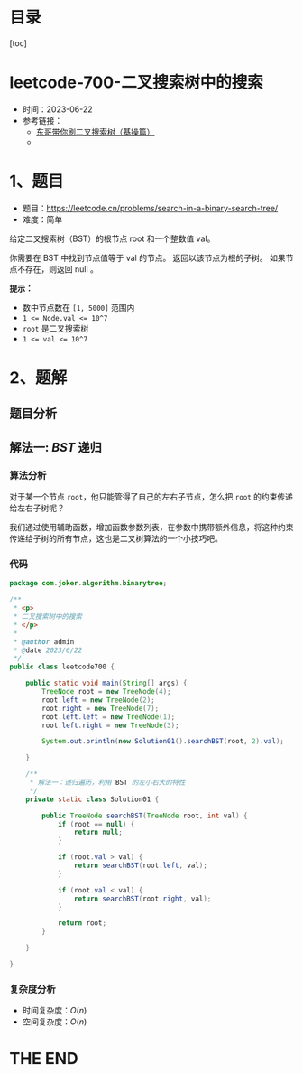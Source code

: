 # 目录

[toc]

# leetcode-700-二叉搜索树中的搜索

- 时间：2023-06-22
- 参考链接：
  - [东哥带你刷二叉搜索树（基操篇）](https://labuladong.gitee.io/algo/di-yi-zhan-da78c/shou-ba-sh-66994/dong-ge-da-7b3e4/)
  - 



# 1、题目

- 题目：https://leetcode.cn/problems/search-in-a-binary-search-tree/
- 难度：简单



给定二叉搜索树（BST）的根节点 root 和一个整数值 val。

你需要在 BST 中找到节点值等于 val 的节点。 返回以该节点为根的子树。 如果节点不存在，则返回 null 。



**提示：**

+ 数中节点数在 `[1, 5000]` 范围内
+ `1 <= Node.val <= 10^7`
+ `root` 是二叉搜索树
+ `1 <= val <= 10^7`





# 2、题解

## 题目分析





## 解法一: *BST* 递归

### 算法分析

对于某一个节点 `root`，他只能管得了自己的左右子节点，怎么把 `root` 的约束传递给左右子树呢？

我们通过使用辅助函数，增加函数参数列表，在参数中携带额外信息，将这种约束传递给子树的所有节点，这也是二叉树算法的一个小技巧吧。

### 代码

```java
package com.joker.algorithm.binarytree;

/**
 * <p>
 * 二叉搜索树中的搜索
 * </p>
 *
 * @author admin
 * @date 2023/6/22
 */
public class leetcode700 {

    public static void main(String[] args) {
        TreeNode root = new TreeNode(4);
        root.left = new TreeNode(2);
        root.right = new TreeNode(7);
        root.left.left = new TreeNode(1);
        root.left.right = new TreeNode(3);

        System.out.println(new Solution01().searchBST(root, 2).val);

    }

    /**
     * 解法一：递归遍历，利用 BST 的左小右大的特性
     */
    private static class Solution01 {

        public TreeNode searchBST(TreeNode root, int val) {
            if (root == null) {
                return null;
            }

            if (root.val > val) {
                return searchBST(root.left, val);
            }

            if (root.val < val) {
                return searchBST(root.right, val);
            }

            return root;
        }

    }

}


```





### 复杂度分析

- 时间复杂度：$O(n)$
- 空间复杂度：$O(n)$





# THE END